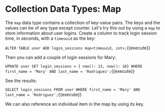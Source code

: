 # Collection Data Types: Map

The `map` data type contains a collection of key-value pairs. The keys and the values can be of any type except counter. Let's try this out by using a `map` to store information about user logins. Create a column to track login session time, in seconds, with a `timeuuid` as the key:

`ALTER TABLE user ADD
  login_sessions map<timeuuid, int>;`{{execute}}

Then you can add a couple of login sessions for Mary: 

`UPDATE user SET login_sessions =
  { now(): 13, now(): 18}
  WHERE first_name = 'Mary' AND last_name = 'Rodriguez';`{{execute}}
  
See the results:

`SELECT login_sessions FROM user
  WHERE first_name = 'Mary' AND last_name = 'Rodriguez';`{{execute}}

We can also reference an individual item in the map by using its key.

